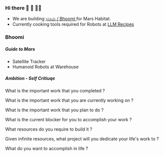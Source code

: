 ### Hi there 👋 🧙 👩‍💻 


* We are building <a href="https://mangala.earth">ಭೂಮಿ / Bhoomi </a> for Mars Habitat.
* Currently cooking tools required for Robots at <a href="https://slabstech.com/llm-recipes/"> LLM Recipes </a>

###  Bhoomi 
#####   Guide to Mars
* Satellite Tracker
* Humanoid Robots at Warehouse 
  
##### Ambition  - Self Critiuqe 


What is the important work that you completed ?

What is the important work that you are currently working on ?

What is the important work that you plan to do ?

What is the current blocker for you to accomplish your work ?

What resources do you require to build it ?

Given infinite resources, what project will you dedicate your life's work to ?

What do you want to accomplish in life ? 

